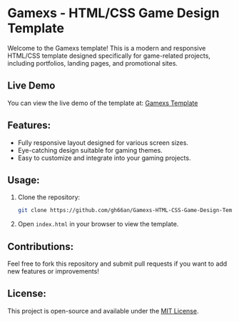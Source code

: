 # Gamexs - HTML/CSS Game Design Template

Welcome to the Gamexs template! This is a modern and responsive HTML/CSS template designed specifically for game-related projects, including portfolios, landing pages, and promotional sites.

## Live Demo
You can view the live demo of the template at: [Gamexs Template](https://ghassanalmoqbeli.github.io/Gamexs-HTML-CSS-Game-Design-Template/)

## Features:
- Fully responsive layout designed for various screen sizes.
- Eye-catching design suitable for gaming themes.
- Easy to customize and integrate into your gaming projects.

## Usage:
1. Clone the repository:
   ```bash
   git clone https://github.com/gh66an/Gamexs-HTML-CSS-Game-Design-Template.git
   
2. Open `index.html` in your browser to view the template.

## Contributions:
Feel free to fork this repository and submit pull requests if you want to add new features or improvements!

## License:
This project is open-source and available under the [MIT License](LICENSE).
